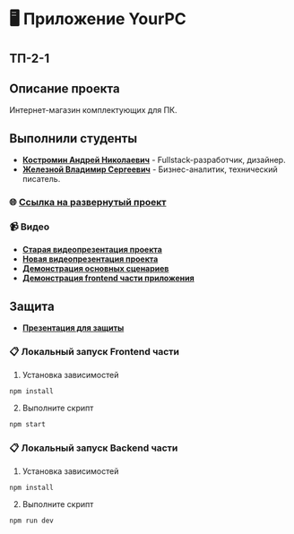 # :desktop_computer: Приложение YourPC

## ТП-2-1

## Описание проекта

Интернет-магазин комплектующих для ПК.

## Выполнили студенты

-   **[Костромин Андрей Николаевич](https://github.com/xtansy)** - Fullstack-разработчик, дизайнер.
-   **[Железной Владимир Сергеевич](https://github.com/Beemov)** - Бизнес-аналитик, технический писатель.

### :globe_with_meridians: **[Ссылка на развернутый проект](https://your-pc-frontend.vercel.app/)**

### :video_camera: Видео

-   **[Старая видеопрезентация проекта](https://youtu.be/eWDPMyQnGsk)**
-   **[Новая видеопрезентация проекта](https://drive.google.com/uc?id=1N1WJMiXRLsRePiOTtk5ZmIqAz0sOex9k&export=download)**
-   **[Демонстрация основных сценариев](https://www.youtube.com/watch?v=8ekoCDCv5ss)**
-   **[Демонстрация frontend части приложения](https://www.youtube.com/watch?v=1fHUwoiNq_w)**

## Защита

-   **[Презентация для защиты](https://www.canva.com/design/DAGGoz77NrU/FT25ZQ-jlgXisbIWaEj9EQ/edit?utm_content=DAGGoz77NrU&utm_campaign=designshare&utm_medium=link2&utm_source=sharebutton)**

### :clipboard: Локальный запуск Frontend части

1. Установка зависимостей

```bash
npm install
```

2. Выполните скрипт

```bash
npm start
```

### :clipboard: Локальный запуск Backend части

1. Установка зависимостей

```bash
npm install
```

2. Выполните скрипт

```bash
npm run dev
```
